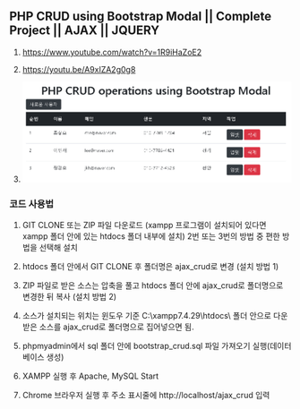 ## PHP CRUD using Bootstrap Modal || Complete Project || AJAX || JQUERY

1. <https://www.youtube.com/watch?v=1R9iHaZoE2>

2. <https://youtu.be/A9xIZA2g0g8>

3. ![캡처](screenshot/screenshot.png)

### 코드 사용법

1. GIT CLONE 또는 ZIP 파일 다운로드 (xampp 프로그램이 설치되어 있다면 xampp 폴더 안에 있는 htdocs 폴더 내부에 설치) 2번 또는 3번의 방법 중 편한 방법을 선택해 설치

2. htdocs 폴더 안에서 GIT CLONE 후 폴더명은 ajax_crud로 변경 (설치 방법 1)

3. ZIP 파일로 받은 소스는 압축을 풀고 htdocs 폴더 안에 ajax_crud로 폴더명으로 변경한 뒤 복사
(설치 방법 2)

4. 소스가 설치되는 위치는 윈도우 기준 C:\xampp7.4.29\htdocs\ 폴더 안으로 다운 받은 소스를 ajax_crud로 폴더명으로 집어넣으면 됨.

5. phpmyadmin에서 sql 폴더 안에 bootstrap_crud.sql 파일 가져오기 실행(데이터베이스 생성)

6. XAMPP 실행 후 Apache, MySQL Start

7. Chrome 브라우저 실행 후 주소 표시줄에 http://localhost/ajax_crud 입력
